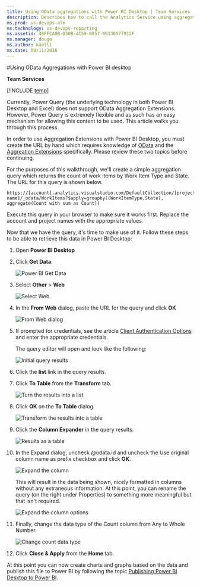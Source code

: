 ```yaml
---
title: Using OData aggregations with Power BI Desktop | Team Services  
description: Describes how to call the Analytics Service using aggregations extensions for the most flexibility 
ms.prod: vs-devops-alm
ms.technology: vs-devops-reporting
ms.assetid: 48FFCA0B-D30B-4C59-B057-0B130577912F
ms.manager: douge
ms.author: kaelli
ms.date: 08/11/2016
---
```


#Using OData Aggregations with Power BI desktop  

**Team Services**  

[!INCLUDE [temp](../_shared/analytics-preview.md)]

Currently, Power Query (the underlying technology in both Power BI Desktop and Excel) does not support OData Aggregation Extensions.
However, Power Query is extremely flexible and as such has an easy mechanism for allowing this content to be used. This article
walks you through this process.

In order to use Aggregation Extensions with Power BI Desktop, you must create the URL by hand which requires knowledge of [OData](wit-analytics.md) and the
[Aggreation Extensions](aggregated-data-analytics.md) specifically. Please review these two topics before continuing.

For the purposes of this walkthrough, we'll create a simple aggregation query which returns the count of work items by Work Item Type and State. The URL for this query is shown below.

```
https://[account].analytics.visualstudio.com/DefaultCollection/[project name]/_odata/WorkItems?$apply=groupby((WorkItemType,State), aggregate(Count with sum as Count))  
```

Execute this query in your browser to make sure it works first. Replace the account and project names with the appropriate values.

Now that we have the query, it's time to make use of it. Follow these steps to be able to retrieve this data in Power BI Desktop:

1. Open **Power BI Desktop**  

2. Click **Get Data**  

    ![Power BI Get Data](_img/access-analytics-pbi-get-data.png)  

3. Select **Other** > **Web**  

    ![Select Web](_img/aggregated-1.png)  

4. In the **From Web** dialog, paste the URL for the query and click **OK**  

    ![From Web dialog](_img/aggregated-2.png)  

5. If prompted for credentials, see the article [Client Authentication Options](client-authentication-options.md) and enter the appropriate credentials.  

	The query editor will open and look like the following:  

    ![Initial query results](_img/aggregated-3.png)  

6. Click the **list** link in the query results.  

7. Click **To Table** from the **Transform** tab.  

    ![Turn the results into a list](_img/aggregated-4.png)  

8. Click **OK** on the **To Table** dialog.  

    ![Transform the results into a table](_img/aggregated-5.png)  

9. Click the **Column Expander** in the query results.  

	![Results as a table](_img/aggregated-6.png)

10. In the Expand dialog, uncheck @odata.id and uncheck the Use original column name as prefix checkbox and click **OK**.  

    ![Expand the column](_img/aggregated-7.png)  
   
    This will result in the data being shown, nicely formatted in columns without any extraneous information. At this point, you can rename the query (on the right under Properties) to something more meaningful but that isn't required.  

    ![Expand the column options](_img/aggregated-8.png)

11. Finally, change the data type of the Count column from Any to Whole Number.

    ![Change count data type](_img/aggregated-9.png)  

12. Click **Close & Apply** from the **Home** tab.

At this point you can now create charts and graphs based on the data and publish this file to Power BI by following the topic [Publishing Power BI Desktop to Power BI](publishing-power-bi-desktop-to-power-bi.md).